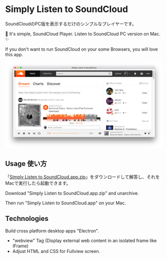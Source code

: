 # Simply Listen to SoundCloud

SoundCloudのPC版を表示するだけのシンプルなプレイヤーです。

:musical_note: It's simple, SoundCloud Player. Listen to SoundCloud PC version on Mac. :sparkles:

If you don't want to run SoundCloud on your some Browsers, you will love this app.

![Player screenshot](https://raw.githubusercontent.com/256hax/simply-listen-to-soundcloud/master/descriptions/sample-screenshot.jpg)

## Usage 使い方

「[Simply Listen to SoundCloud.app.zip](https://github.com/256hax/simply-listen-to-soundcloud/tree/master/release)」をダウンロードして解答し、それをMacで実行したら起動できます。

Download "Simply Listen to SoundCloud.app.zip" and unarchive.

Then run "Simply Listen to SoundCloud.app" on your Mac.


## Technologies

Build cross platform desktop apps "Electron".
- "webview" Tag (Display external web content in an isolated frame like IFrame)
- Adjust HTML and CSS for Fullview screen.
